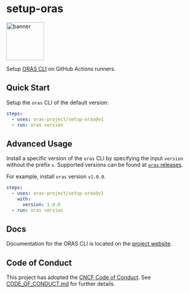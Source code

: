 # setup-oras

<p align="left">
<a href="https://oras.land/"><img src="https://oras.land/img/oras.svg" alt="banner" width="100px"></a>
</p>

Setup [ORAS CLI](https://github.com/oras-project/oras) on GitHub Actions runners.

## Quick Start

Setup the `oras` CLI of the default version:

```yaml
steps:
  - uses: oras-project/setup-oras@v1
  - run: oras version
```

## Advanced Usage

Install a specific version of the `oras` CLI by specifying the input `version` without the prefix `v`.
Supported versions can be found at [`oras` releases](https://github.com/oras-project/oras/releases).

For example, install `oras` version `v1.0.0`.

```yaml
steps:
  - uses: oras-project/setup-oras@v1
    with:
      version: 1.0.0
  - run: oras version
```

## Docs

Documentation for the ORAS CLI is located on
the [project website](https://oras.land/docs/category/cli).

## Code of Conduct

This project has adopted the [CNCF Code of Conduct](https://github.com/cncf/foundation/blob/master/code-of-conduct.md). See [CODE_OF_CONDUCT.md](CODE_OF_CONDUCT.md) for further details.
